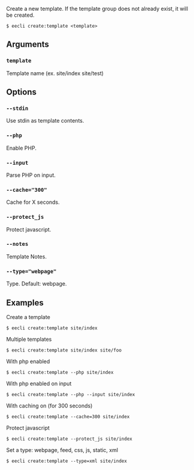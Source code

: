 Create a new template. If the template group does not already exist, it will be created.

```
$ eecli create:template <template>
```

## Arguments

### `template`

Template name (ex. site/index site/test)

## Options

### `--stdin`

Use stdin as template contents.

### `--php`

Enable PHP.

### `--input`

Parse PHP on input.

### `--cache="300"`

Cache for X seconds.

### `--protect_js`

Protect javascript.

### `--notes`

Template Notes.

### `--type="webpage"`

Type. Default: webpage.

## Examples

Create a template

```
$ eecli create:template site/index
```

Multiple templates

```
$ eecli create:template site/index site/foo
```

With php enabled

```
$ eecli create:template --php site/index
```

With php enabled on input

```
$ eecli create:template --php --input site/index
```

With caching on (for 300 seconds)

```
$ eecli create:template --cache=300 site/index
```

Protect javascript

```
$ eecli create:template --protect_js site/index
```

Set a type: webpage, feed, css, js, static, xml

```
$ eecli create:template --type=xml site/index
```